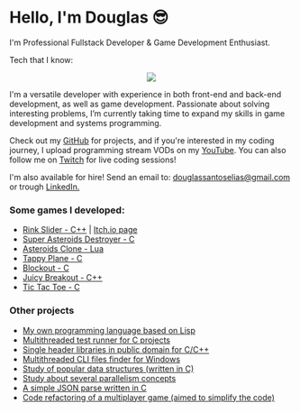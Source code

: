 # Hello, I'm Douglas 😎

I'm Professional Fullstack Developer & Game Development Enthusiast.

Tech that I know:
<p align="center">
  <a href="https://skillicons.dev">
    <img src="https://skillicons.dev/icons?i=ts,js,html,css,react,jest,nodejs,nextjs,tailwindcss,c,cpp,go,postgres,sqlite" />
  </a>
</p>

I'm a versatile developer with experience in both front-end and back-end development, as well as game development.
Passionate about solving interesting problems, I’m currently taking time to expand my skills in game development and systems programming.
  
<p>
	Check out my <a href="https://github.com/douglasselias" target="_blank">GitHub</a> for projects, and if you're interested in my coding journey, I upload programming stream VODs on my
	<a href="https://www.youtube.com/@douglasselias" target="_blank">YouTube</a>. You can also follow me on <a href="https://twitch.tv/douglasselias" target="_blank">Twitch</a> for live coding sessions!
</p>

<p>I'm also available for hire! Send an email to: <a href="mailto:douglassantoselias@gmail.com">douglassantoselias@gmail.com</a>
    or trough <a href="https://www.linkedin.com/in/douglasselias/" target="_blank">LinkedIn.</a>
</p>

### Some games I developed:

- [Rink Slider - C++](https://github.com/douglasselias/rink-slider) | [Itch.io page](https://douglasselias.itch.io/rink-slider)
- [Super Asteroids Destroyer - C](https://github.com/douglasselias/super-asteroids-destroyer)
- [Asteroids Clone - Lua](https://github.com/douglasselias/asteroids-clone)
- [Tappy Plane - C](https://github.com/douglasselias/tappy-plane)
- [Blockout - C](https://github.com/douglasselias/blockout)
- [Juicy Breakout - C++](https://github.com/douglasselias/juicy-breakout)
- [Tic Tac Toe - C](https://github.com/douglasselias/tic-tac-toe)

### Other projects

- [My own programming language based on Lisp](https://github.com/douglasselias/zark)
- [Multithreaded test runner for C projects](https://github.com/douglasselias/test-runner)
- [Single header libraries in public domain for C/C++](https://github.com/douglasselias/dse)
- [Multithreaded CLI files finder for Windows](https://github.com/douglasselias/win-finder)
- [Study of popular data structures (written in C)](https://github.com/douglasselias/data-structures-in-c)
- [Study about several parallelism concepts](https://github.com/douglasselias/parallelism-concepts)
- [A simple JSON parse written in C](https://github.com/douglasselias/json-parser)
- [Code refactoring of a multiplayer game (aimed to simplify the code)](https://github.com/douglasselias/meu-primeiro-jogo-multiplayer/commit/d7ae9131f35cfa20c18a382ec51b0912fb29933c)


